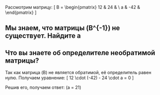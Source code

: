 Рассмотрим матрицу:
\[ 
B = \begin{pmatrix}
12 & 24 & \\
a & -42 &
\end{pmatrix}
\]

Мы знаем, что матрицы \(B^{-1}\) не существует. Найдите a
---
Что вы знаете об определителе необратимой матрицы?
---
Так как матрица \(B\) не является обратимой, её определитель равен нулю. 
Получаем уравнение:
\[
12 \cdot (-42) - 24 \cdot a = 0
\]

Решив его, получаем ответ: \(a = 21\)